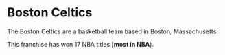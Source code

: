 # Boston Celtics

The Boston Celtics are a basketball team based in Boston, Massachusetts.

This franchise has won 17 NBA titles (**most in NBA**).